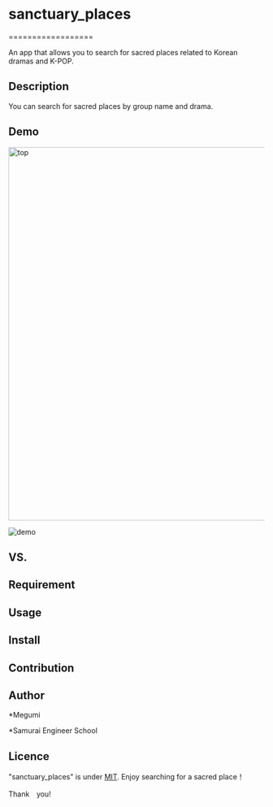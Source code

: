 # sanctuary_places
==================

An app that allows you to search for sacred places related to Korean dramas and K-POP.

## Description
You can search for sacred places by group name and drama.

## Demo
<img width="735" alt="top" src="https://user-images.githubusercontent.com/74285235/109370787-29db1680-78e5-11eb-9f6b-a17a34c03682.png">

![demo](https://user-images.githubusercontent.com/74285235/109370980-0cf31300-78e6-11eb-980f-70aa93cd04f5.gif)

## VS. 

## Requirement

## Usage

## Install

## Contribution

## Author

*Megumi

*Samurai Engineer School

## Licence

"sanctuary_places" is under [MIT](https://en.wikipedia.org/wiki/MIT_License).
Enjoy searching for a sacred place！

Thank　you!
